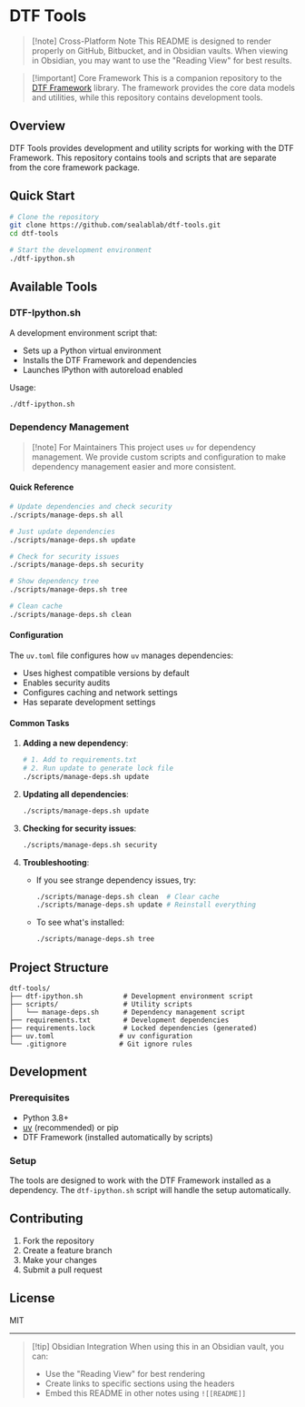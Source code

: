 # DTF Tools

> [!note] Cross-Platform Note
> This README is designed to render properly on GitHub, Bitbucket, and in Obsidian vaults.
> When viewing in Obsidian, you may want to use the "Reading View" for best results.

> [!important] Core Framework
> This is a companion repository to the [DTF Framework](https://github.com/sealablab/dtf-framework) library.
> The framework provides the core data models and utilities, while this repository contains development tools.

## Overview

DTF Tools provides development and utility scripts for working with the DTF Framework.
This repository contains tools and scripts that are separate from the core framework package.

## Quick Start

```bash
# Clone the repository
git clone https://github.com/sealablab/dtf-tools.git
cd dtf-tools

# Start the development environment
./dtf-ipython.sh
```

## Available Tools

### DTF-Ipython.sh

A development environment script that:
- Sets up a Python virtual environment
- Installs the DTF Framework and dependencies
- Launches IPython with autoreload enabled

Usage:
```bash
./dtf-ipython.sh
```

### Dependency Management

> [!note] For Maintainers
> This project uses `uv` for dependency management. We provide custom scripts and configuration
> to make dependency management easier and more consistent.

#### Quick Reference

```bash
# Update dependencies and check security
./scripts/manage-deps.sh all

# Just update dependencies
./scripts/manage-deps.sh update

# Check for security issues
./scripts/manage-deps.sh security

# Show dependency tree
./scripts/manage-deps.sh tree

# Clean cache
./scripts/manage-deps.sh clean
```

#### Configuration

The `uv.toml` file configures how `uv` manages dependencies:
- Uses highest compatible versions by default
- Enables security audits
- Configures caching and network settings
- Has separate development settings

#### Common Tasks

1. **Adding a new dependency**:
   ```bash
   # 1. Add to requirements.txt
   # 2. Run update to generate lock file
   ./scripts/manage-deps.sh update
   ```

2. **Updating all dependencies**:
   ```bash
   ./scripts/manage-deps.sh update
   ```

3. **Checking for security issues**:
   ```bash
   ./scripts/manage-deps.sh security
   ```

4. **Troubleshooting**:
   - If you see strange dependency issues, try:
     ```bash
     ./scripts/manage-deps.sh clean  # Clear cache
     ./scripts/manage-deps.sh update # Reinstall everything
     ```
   - To see what's installed:
     ```bash
     ./scripts/manage-deps.sh tree
     ```

## Project Structure

```
dtf-tools/
├── dtf-ipython.sh          # Development environment script
├── scripts/                # Utility scripts
│   └── manage-deps.sh      # Dependency management script
├── requirements.txt        # Development dependencies
├── requirements.lock       # Locked dependencies (generated)
├── uv.toml                # uv configuration
└── .gitignore             # Git ignore rules
```

## Development

### Prerequisites

- Python 3.8+
- [uv](https://github.com/astral-sh/uv) (recommended) or pip
- DTF Framework (installed automatically by scripts)

### Setup

The tools are designed to work with the DTF Framework installed as a dependency.
The `dtf-ipython.sh` script will handle the setup automatically.

## Contributing

1. Fork the repository
2. Create a feature branch
3. Make your changes
4. Submit a pull request

## License

MIT

---

> [!tip] Obsidian Integration
> When using this in an Obsidian vault, you can:
> - Use the "Reading View" for best rendering
> - Create links to specific sections using the headers
> - Embed this README in other notes using `![[README]]` 